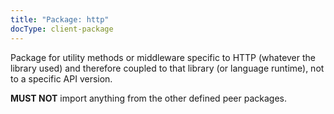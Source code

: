 ```yaml
---
title: "Package: http"
docType: client-package
---
```


Package for utility methods or middleware specific to HTTP (whatever the library used) and therefore coupled to that library (or language runtime), not to a specific API version.

**MUST NOT** import anything from the other defined peer packages.
